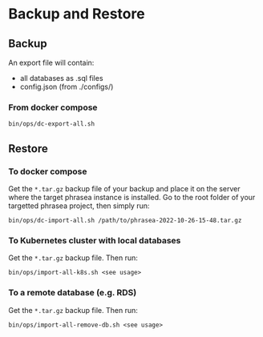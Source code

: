 # Backup and Restore

## Backup

An export file will contain:
- all databases as .sql files
- config.json (from ./configs/)

### From docker compose

```
bin/ops/dc-export-all.sh
```

## Restore

### To docker compose

Get the `*.tar.gz` backup file of your backup and place it on the server where the target phrasea instance is installed.
Go to the root folder of your targetted phrasea project, then simply run:

```
bin/ops/dc-import-all.sh /path/to/phrasea-2022-10-26-15-48.tar.gz
```

### To Kubernetes cluster with local databases

Get the `*.tar.gz` backup file.
Then run:

```
bin/ops/import-all-k8s.sh <see usage>
```

### To a remote database (e.g. RDS)

Get the `*.tar.gz` backup file.
Then run:

```
bin/ops/import-all-remove-db.sh <see usage>
```
